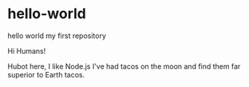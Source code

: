 # hello-world
hello world my first repository

Hi Humans!

Hubot here, I like Node.js
I've had tacos on the moon and find them far superior to Earth tacos.
